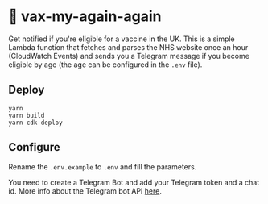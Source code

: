 # 💉 vax-my-again-again

Get notified if you're eligible for a vaccine in the UK. This is a simple Lambda function that fetches and parses the NHS website once an hour (CloudWatch Events) and sends you a Telegram message if you become eligible by age (the age can be configured in the `.env` file).

## Deploy

```
yarn
yarn build
yarn cdk deploy
```

## Configure

Rename the `.env.example` to `.env` and fill the parameters.

You need to create a Telegram Bot and add your Telegram token and a chat id. More info about the Telegram bot API [here](https://github.com/yagop/node-telegram-bot-api).
